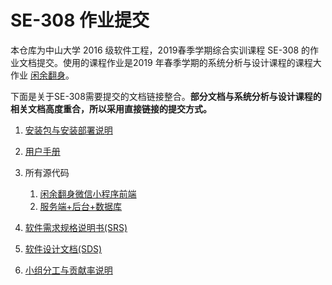 # SE-308 作业提交

本仓库为中山大学 2016 级软件工程，2019春季学期综合实训课程 SE-308 的作业文档提交。使用的课程作业是2019 年春季学期的系统分析与设计课程的课程大作业 [闲余翻身](https://sysu-team1.github.io/Dashboard/)。

下面是关于SE-308需要提交的文档链接整合。**部分文档与系统分析与设计课程的相关文档高度重合，所以采用直接链接的提交方式。**

1. [安装包与安装部署说明](安装包与安装部署说明)
2. [用户手册](用户手册)
3. 所有源代码

    1. [闲余翻身微信小程序前端]()
    2. [服务端+后台+数据库]()

4. [软件需求规格说明书(SRS)]()
5. [软件设计文档(SDS)]()
6. [小组分工与贡献率说明]()